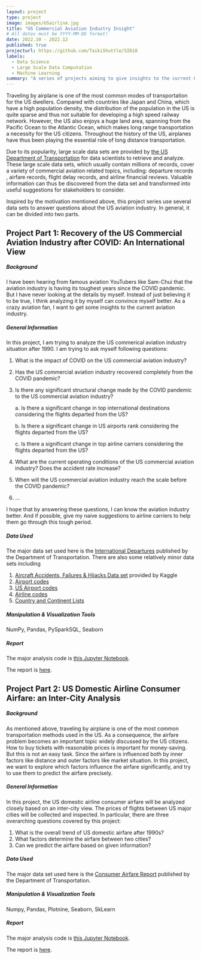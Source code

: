 ```yaml
---
layout: project
type: project
image: images/USairline.jpg
title: "US Commercial Aviation Industry Insight"
# All dates must be YYYY-MM-DD format!
date: 2022.10 - 2022.12
published: true
projecturl: https://github.com/TaikiShuttle/SI618
labels:
  - Data Science
  - Large Scale Data Computation
  - Machine Learning
summary: "A series of projects aiming to give insights to the current US commercial aviation industry. As an aviation lover, I also tried to make my naive suggestions to airline companies."
---
```


Traveling by airplane is one of the most common modes of transportation for the US dwellers. Compared with countries like Japan and China, which have a high population density, the distribution of the population in the US is quite sparse and thus not suitable for developing a high speed railway network. However, the US also enjoys a huge land area, spanning from the Pacific Ocean to the Atlantic Ocean, which makes long range transportation a necessity for the US citizens. Throughout the history of the US, airplanes have thus been playing the essential role of long distance transportation. 

Due to its popularity, large scale data sets are provided by [the US Department of Transportation](https://data.transportation.gov/) for data scientists to retrieve and analyze. These large scale data sets, which usually contain millions of records, cover a variety of commercial aviation related topics, including: departure records , airfare records, flight delay records, and airline financial reviews. Valuable information can thus be discovered from the data set and transformed into useful suggestions for stakeholders to consider.

Inspired by the motivation mentioned above, this project series use several data sets to answer questions about the US aviation industry. In general, it can be divided into two parts.

## Project Part 1: Recovery of the US Commercial Aviation Industry after COVID: An International View

##### Background

I have been hearing from famous aviation YouTubers like Sam-Chui that the aviation industry is having its toughest years since the COVID pandemic. But I have never looking at the details by myself. Instead of just believing it to be true, I think analyzing it by myself can convince myself better. As a crazy aviation fan, I want to get some insights to the current aviation industry.

##### General Information

In this project, I am trying to analyze the US commerical aviation industry situation after 1990. I am trying to ask myself following questions:
1. What is the impact of COVID on the US commercial aviation industry?
2. Has the US commercial aviation industry recovered completely from the COVID pandemic?
3. Is there any significant structural change made by the COVID pandemic to the US commercial aviation industry?

   a. Is there a significant change in top international destinations considering the flights departed from the US?
   
   b. Is there a significant change in US airports rank considering the flights departed from the US?
   
   c. Is there a significant change in top airline carriers considering the flights departed from the US?

4. What are the current operating conditions of the US commercial aviation industry? Does the accident rate increase?
5. When will the US commercial aviation industry reach the scale before the COVID pandemic?
6. ...

I hope that by answering these questions, I can know the aviation industry better. And if possible, give my naive suggestions to airline carriers to help them go through this tough period.

##### Data Used

The major data set used here is the <a href="https://www.transportation.gov/policy/aviation-policy/us-international-air-passenger-and-freight-statistics-report">International Departures</a> published by the Department of Transportation. There are also some relatively minor data sets including

1. <a href="https://www.kaggle.com/datasets/deepcontractor/aircraft-accidents-failures-hijacks-dataset?resource=download">Aircraft Accidents, Failures & Hijacks Data set</a> provided by Kaggle
2. <a href="https://github.com/mwgg/Airports">Airport codes</a>
3. <a href="https://en.wikipedia.org/wiki/List_of_airlines_of_the_United_States">US Airport codes</a>
4. <a href="https://www.bts.gov/topics/airlines-and-airports/airline-codes">Airline codes</a>
5. <a href="https://gist.github.com/stevewithington/20a69c0b6d2ff846ea5d35e5fc47f26c">Country and Continent Lists</a>

##### Manipulation & Visualization Tools

NumPy, Pandas, PySparkSQL, Seaborn

##### Report

The major analysis code is <a href="https://github.com/TaikiShuttle/SI618/blob/main/Project1/aviation_preprocess.ipynb">this Jupyter Notebook</a>.

The report is <a href="https://github.com/TaikiShuttle/SI618/blob/main/Project1/si618-project-part-1-haoquanz.pdf">here</a>.



## Project Part 2: US Domestic Airline Consumer Airfare: an Inter-City Analysis

##### Background

As mentioned above, traveling by airplane is one of the most common transportation methods used in the US. As a consequence, the airfare problem becomes an important topic widely discussed by the US citizens. How to buy tickets with reasonable prices is important for money-saving. But this is not an easy task. Since the airfare is influenced both by inner factors like distance and outer factors like market situation. In this project, we want to explore which factors influence the airfare significantly, and try to use them to predict the airfare precisely.

##### General Information

In this project, the US domestic airline consumer airfare will be analyzed closely based on an inter-city view. The prices of flights between US major cities will be collected and inspected. In particular, there are three overarching questions covered by this project:

1. What is the overall trend of US domestic airfare after 1990s?
2. What factors determine the airfare between two cities?
3. Can we predict the airfare based on given information?

##### Data Used

The major data set used here is the [Consumer Airfare Report](https://data.transportation.gov/Aviation/Consumer-Airfare-Report-Table-1-Top-1-000-Contiguo/4f3n-jbg2) published by the Department of Transportation.

##### Manipulation & Visualization Tools

Numpy, Pandas, Plotnine, Seaborn, SkLearn

##### Report

The major analysis code is [this Jupyter Notebook](https://github.com/TaikiShuttle/SI618/blob/main/Project2/si618_project2_EDA.ipynb).

The report is [here](https://github.com/TaikiShuttle/SI618/blob/main/Project2/si618-project-2-haoquanz.pdf).
